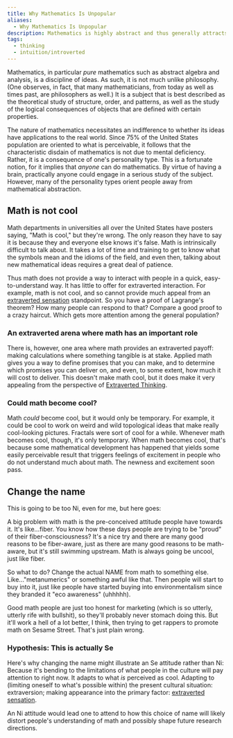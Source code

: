```yaml
---
title: Why Mathematics Is Unpopular
aliases:
  - Why Mathematics Is Unpopular
description: Mathematics is highly abstract and thus generally attracts only Ni and T types
tags:
  - thinking
  - intuition/introverted
---
```


Mathematics, in particular _pure_ mathematics such as abstract algebra and analysis, is a discipline of ideas. As such, it is not much unlike philosophy. (One observes, in fact, that many mathematicians, from today as well as times past, are philosophers as well.) It is a subject that is best described as the theoretical study of structure, order, and patterns, as well as the study of the logical consequences of objects that are defined with certain properties.

The nature of mathematics necessitates an indifference to whether its ideas have applications to the real world. Since 75% of the United States population are oriented to what is perceivable, it follows that the characteristic disdain of mathematics is not due to mental deficiency. Rather, it is a consequence of one's personality type. This is a fortunate notion, for it implies that _anyone_ can do mathematics. By virtue of having a brain, practically anyone could engage in a serious study of the subject. However, many of the personality types orient people away from mathematical abstraction.

## Math is not cool

Math departments in universities all over the United States have posters saying, "Math is cool," but they're wrong. The only reason they have to say it is because they and everyone else knows it's false. Math is intrinsically difficult to talk about. It takes a lot of time and training to get to know what the symbols mean and the idioms of the field, and even then, talking about new mathematical ideas requires a great deal of patience.

Thus math does not provide a way to interact with people in a quick, easy-to-understand way. It has little to offer for extraverted interaction. For example, math is not cool, and so cannot provide much appeal from an [extraverted sensation](../function-attitude/attitudes/extraverted-sensation.md) standpoint. So you have a proof of Lagrange's theorem? How many people can respond to that? Compare a good proof to a crazy haircut. Which gets more attention among the general population?

### An extraverted arena where math has an important role

There is, however, one area where math provides an extraverted payoff: making calculations where something tangible is at stake. Applied math gives you a way to define promises that you can make, and to determine which promises you can deliver on, and even, to some extent, how much it will cost to deliver. This doesn't make math cool, but it does make it very appealing from the perspective of [Extraverted Thinking](/wiki/function-attitude/attitudes/extraverted-thinking).

### Could math become cool?

Math _could_ become cool, but it would only be temporary. For example, it could be cool to work on weird and wild topological ideas that make really cool-looking pictures. Fractals were sort of cool for a while. Whenever math becomes cool, though, it's only temporary. When math becomes cool, that's because some mathematical development has happened that yields some easily perceivable result that triggers feelings of excitement in people who do not understand much about math. The newness and excitement soon pass.

## Change the name

This is going to be too Ni, even for me, but here goes:

A big problem with math is the pre-conceived attitude people have towards it. It's like...fiber. You know how these days people are trying to be "proud" of their fiber-consciousness? It's a nice try and there are many good reasons to be fiber-aware, just as there are many good reasons to be math-aware, but it's still swimming upstream. Math is always going be uncool, just like fiber.

So what to do? Change the actual NAME from math to something else. Like..."metanumerics" or something awful like that. Then people will start to buy into it, just like people have started buying into environmentalism since they branded it "eco awareness" (uhhhhh).

Good math people are just too honest for marketing (which is so utterly, utterly rife with bullshit), so they'll probably never stomach doing this. But it'll work a hell of a lot better, I think, then trying to get rappers to promote math on Sesame Street. That's just plain wrong.

### Hypothesis: This is actually Se

Here's why changing the name might illustrate an Se attitude rather than Ni: Because it's bending to the limitations of what people in the culture will pay attention to right now. It adapts to what _is_ perceived as cool. Adapting to (limiting oneself to what's possible within) the present cultural situation: extraversion; making appearance into the primary factor: [extraverted sensation](../function-attitude/attitudes/extraverted-sensation.md).

An Ni attitude would lead one to attend to how this choice of name will likely distort people's understanding of math and possibly shape future research directions.
